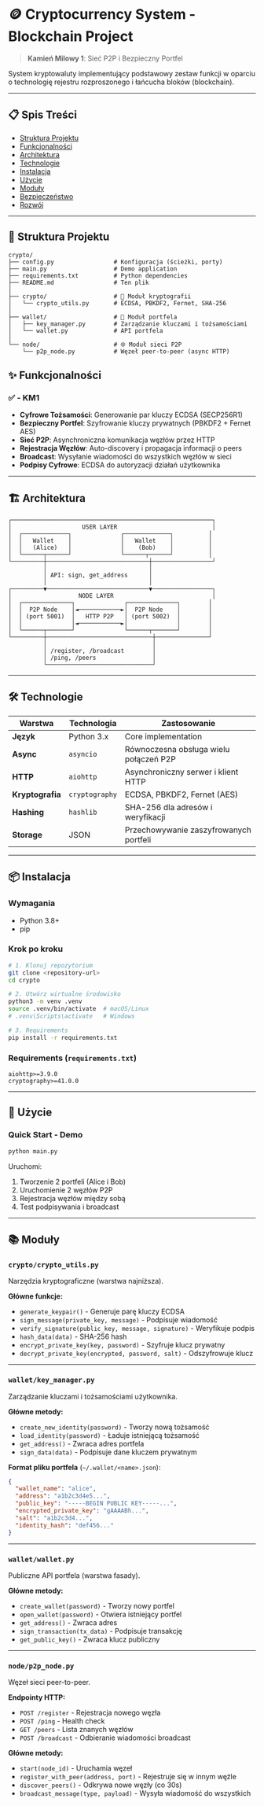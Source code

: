 # 🪙 Cryptocurrency System - Blockchain Project

> **Kamień Milowy 1**: Sieć P2P i Bezpieczny Portfel

System kryptowaluty implementujący podstawowy zestaw funkcji w oparciu o technologię rejestru rozproszonego i łańcucha bloków (blockchain).

---

## 📋 Spis Treści

- [Struktura Projektu](#-struktura-projektu)
- [Funkcjonalności](#-funkcjonalności)
- [Architektura](#-architektura)
- [Technologie](#-technologie)
- [Instalacja](#-instalacja)
- [Użycie](#-użycie)
- [Moduły](#-moduły)
- [Bezpieczeństwo](#-bezpieczeństwo)
- [Rozwój](#-rozwój)

---

## 📁 Struktura Projektu

```
crypto/
├── config.py                 # Konfiguracja (ścieżki, porty)
├── main.py                   # Demo application
├── requirements.txt          # Python dependencies
├── README.md                 # Ten plik
│
├── crypto/                   # 🔐 Moduł kryptografii
│   └── crypto_utils.py       # ECDSA, PBKDF2, Fernet, SHA-256
│
├── wallet/                   # 💼 Moduł portfela
│   ├── key_manager.py        # Zarządzanie kluczami i tożsamościami
│   └── wallet.py             # API portfela
│
└── node/                     # 🌐 Moduł sieci P2P
    └── p2p_node.py           # Węzeł peer-to-peer (async HTTP)
```

## ✨ Funkcjonalności

### ✅ - KM1

- **Cyfrowe Tożsamości**: Generowanie par kluczy ECDSA (SECP256R1)
- **Bezpieczny Portfel**: Szyfrowanie kluczy prywatnych (PBKDF2 + Fernet AES)
- **Sieć P2P**: Asynchroniczna komunikacja węzłów przez HTTP
- **Rejestracja Węzłów**: Auto-discovery i propagacja informacji o peers
- **Broadcast**: Wysyłanie wiadomości do wszystkich węzłów w sieci
- **Podpisy Cyfrowe**: ECDSA do autoryzacji działań użytkownika

---

## 🏗️ Architektura

```
┌─────────────────────────────────────────────────────────┐
│                    USER LAYER                           │
│  ┌─────────────┐              ┌─────────────┐          │
│  │   Wallet    │              │   Wallet    │          │
│  │   (Alice)   │              │    (Bob)    │          │
│  └──────┬──────┘              └──────┬──────┘          │
└─────────┼─────────────────────────────┼─────────────────┘
          │                             │
          │ API: sign, get_address      │
          │                             │
┌─────────▼─────────────────────────────▼─────────────────┐
│                   NODE LAYER                            │
│  ┌──────────────┐              ┌──────────────┐        │
│  │  P2P Node    │◄────────────►│  P2P Node    │        │
│  │ (port 5001)  │   HTTP P2P   │ (port 5002)  │        │
│  │              │◄────────────►│              │        │
│  └──────┬───────┘              └──────┬───────┘        │
└─────────┼──────────────────────────────┼───────────────┘
          │                              │
          │ /register, /broadcast        │
          │ /ping, /peers                │
          └──────────────────────────────┘
```

---

## 🛠️ Technologie

| Warstwa | Technologia | Zastosowanie |
|---------|-------------|--------------|
| **Język** | Python 3.x | Core implementation |
| **Async** | `asyncio` | Równoczesna obsługa wielu połączeń P2P |
| **HTTP** | `aiohttp` | Asynchroniczny serwer i klient HTTP |
| **Kryptografia** | `cryptography` | ECDSA, PBKDF2, Fernet (AES) |
| **Hashing** | `hashlib` | SHA-256 dla adresów i weryfikacji |
| **Storage** | JSON | Przechowywanie zaszyfrowanych portfeli |

---

## 📦 Instalacja

### Wymagania

- Python 3.8+
- pip

### Krok po kroku

```bash
# 1. Klonuj repozytorium
git clone <repository-url>
cd crypto

# 2. Utwórz wirtualne środowisko
python3 -m venv .venv
source .venv/bin/activate  # macOS/Linux
# .venv\Scripts\activate   # Windows

# 3. Requirements
pip install -r requirements.txt
```

### Requirements (`requirements.txt`)

```
aiohttp>=3.9.0
cryptography>=41.0.0
```

---

## 🚀 Użycie

### Quick Start - Demo

```bash
python main.py
```

Uruchomi:
1. Tworzenie 2 portfeli (Alice i Bob)
2. Uruchomienie 2 węzłów P2P
3. Rejestracja węzłów między sobą
4. Test podpisywania i broadcast
---

## 📚 Moduły

### `crypto/crypto_utils.py`

Narzędzia kryptograficzne (warstwa najniższa).

**Główne funkcje:**
- `generate_keypair()` - Generuje parę kluczy ECDSA
- `sign_message(private_key, message)` - Podpisuje wiadomość
- `verify_signature(public_key, message, signature)` - Weryfikuje podpis
- `hash_data(data)` - SHA-256 hash
- `encrypt_private_key(key, password)` - Szyfruje klucz prywatny
- `decrypt_private_key(encrypted, password, salt)` - Odszyfrowuje klucz

---

### `wallet/key_manager.py`

Zarządzanie kluczami i tożsamościami użytkownika.

**Główne metody:**
- `create_new_identity(password)` - Tworzy nową tożsamość
- `load_identity(password)` - Ładuje istniejącą tożsamość
- `get_address()` - Zwraca adres portfela
- `sign_data(data)` - Podpisuje dane kluczem prywatnym

**Format pliku portfela** (`~/.wallet/<name>.json`):
```json
{
  "wallet_name": "alice",
  "address": "a1b2c3d4e5...",
  "public_key": "-----BEGIN PUBLIC KEY-----...",
  "encrypted_private_key": "gAAAABh...",
  "salt": "a1b2c3d4...",
  "identity_hash": "def456..."
}
```

---

### `wallet/wallet.py`

Publiczne API portfela (warstwa fasady).

**Główne metody:**
- `create_wallet(password)` - Tworzy nowy portfel
- `open_wallet(password)` - Otwiera istniejący portfel
- `get_address()` - Zwraca adres
- `sign_transaction(tx_data)` - Podpisuje transakcję
- `get_public_key()` - Zwraca klucz publiczny

---

### `node/p2p_node.py`

Węzeł sieci peer-to-peer.

**Endpointy HTTP:**
- `POST /register` - Rejestracja nowego węzła
- `POST /ping` - Health check
- `GET /peers` - Lista znanych węzłów
- `POST /broadcast` - Odbieranie wiadomości broadcast

**Główne metody:**
- `start(node_id)` - Uruchamia węzeł
- `register_with_peer(address, port)` - Rejestruje się w innym węźle
- `discover_peers()` - Odkrywa nowe węzły (co 30s)
- `broadcast_message(type, payload)` - Wysyła wiadomość do wszystkich